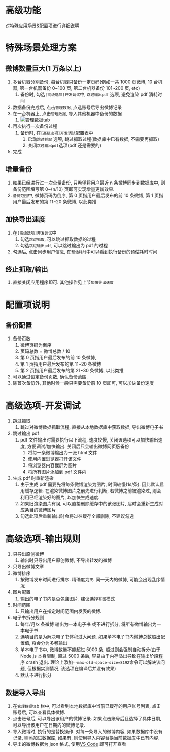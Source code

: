 # 高级功能

对特殊应用场景&配置项进行详细说明

# 特殊场景处理方案

## 微博数量巨大(1 万条以上)

1.  多台机器分别备份, 每台机器只备份一定页码(例如一共 1000 页微博, 10 台机器, 第一台机器备份 0~100 页, 第二台机器备份 101~200 页, etc)
    1.  备份时, 勾选`[高级选项]开发调试`中, `跳过输出pdf` 选项, 避免渲染 pdf 消耗时间
2.  数据备份完成后, 点击`管理数据`, 点选账号后导出微博记录
3.  在一台机器上, 点击`管理数据`, 导入其他机器中备份的数据
    1.  ![管理数据tab](https://cdn.jsdelivr.net/gh/YaoZeyuan/stablog@master/./doc/img/管理数据tab.png)
4.  再次执行一次备份过程
    1.  备份时, 在`[高级选项]开发调试`配置表中
        1.  启动`跳过抓取` 选项, 跳过抓取过程(数据库中已有数据, 不需要再抓取)
        2.  关闭`跳过输出pdf`选项(pdf 还是需要的)
5.  完成

## 增量备份

1.  如果已经进行过一次全量备份, 只希望将用户最近 n 条微博同步到数据库中, 则备份范围填写第 0~(n/10) 页即可实现增量更新效果.
2.  `备份范围`中, 微博页码为倒序, 第 0 页指用户最后发布的前 10 条微博, 第 1 页指用户最后发布的第 11~20 条微博, 以此类推

## 加快导出速度

1.  在`[高级选项]开发调试`中
    1.  勾选`跳过抓取`, 可以跳过抓取数据的过程
    2.  勾选`跳过输出pdf`, 可以跳过输出为 pdf 的过程
2.  勾选后, 点击同步用户信息, 在`预估耗时`中可以看到执行备份的预估耗时时间

## 终止抓取/输出

1.  直接关闭应用程序即可. 其他操作见上节`加快导出速度`

# 配置项说明

## 备份配置

1.  备份页数
    1.  微博页码为倒序
    2.  页码总数 = 微博总数 / 10
    3.  第 0 页指用户最后发布的前 10 条微博,
    4.  第 1 页指用户最后发布的第 11~20 条微博
    5.  第 2 页指用户最后发布的第 21~30 条微博, 以此类推
2.  可以通过设定备份页数, 确认备份范围.
3.  除首次备份外, 其他时候一般只需要备份前 10 页即可, 可以加快备份速度

# 高级选项-开发调试

1.  跳过抓取
    1.  跳过对微博数据抓取流程, 直接从本地数据库中获取数据, 导出微博电子书
2.  跳过输出 pdf
    1.  pdf 文件输出时需要执行以下流程, 速度较慢, 关闭该选项可以加快输出速度, 方便调试/加快输出. 关闭后只会输出微博网页版备份
        1.  将每一条微博输出为一张 html 文件
        2.  使用内置浏览器打开该文件
        3.  将浏览器内容截屏为图片
        4.  将所有图片添加到 pdf 文件内
3.  生成 pdf 时重新渲染
    1.  由于生成 pdf 需要先将每条微博渲染为图片, 时间较慢(1s/条). 因此默认启用缓存逻辑. 在渲染微博图片之前先进行判断, 若微博之前被渲染过, 则会利用已经渲染好的图片, 以加快生成速度.
    2.  如果旧渲染图片有误, 可以直接删除缓存中的该张图片, 届时会重新生成对应条目的微博图片
    3.  勾选此项后重新输出时会将过往缓存全部删除, 不建议勾选

# 高级选项-输出规则

1.  只导出原创微博
    1.  输出时只导出用户原创微博, 不导出转发的微博
2.  只导出微博文章
3.  微博排序
    1.  按微博发布时间进行排序. 精确度为`天`. 同一天内的微博, 可能会出现乱序情况
4.  图片配置
    1.  输出的电子书内是否包含图片. 建议选择`有图`模式
5.  时间范围
    1.  只输出用户在指定时间范围内发表的微博.
6.  电子书拆分规则
    1. 每年/月/x 条微博 输出为一本电子书 或不进行拆分, 将所有微博输出为一本电子书.
    2. 选项目的是为解决电子书体积过大问题. 如果单本电子书内微博总数超出配置值, 将会分为多卷输出
    3. 单本电子书中, 微博数量不能超过 5000 条, 超过则会强制自动拆分(由于 Node.js 本身限制, 超过 5000 条后, 容易由于内存溢出导致在输出阶段程序 crash 退出. 理论上添加`--max-old-space-size=8192`命令可以解决该问题, 但根据实测情况, 该选项在编译后并没有效果)
    4. 默认不进行拆分

## 数据导入导出

1.  在`管理数据`tab 栏中, 可以看到本地数据库中当前已缓存的用户账号列表, 点击账号后, 可以查看具体微博.
2.  点击账号后, 可以导出该用户的微博记录. 如果点击账号后且选择了具体日期, 可以导出该用户在日期内的微博记录.
3.  导入微博时, 执行的是替换操作. 对每一条导入的微博内容, 如果数据库中没有记录, 则添加进数据库, 如果有, 则使用导入内容替换当前数据库中已有内容.
4.  导出的微博数据为 json 格式, 使用[VS Code](https://code.visualstudio.com/download) 即可打开查看
